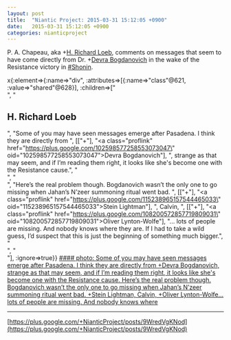 ```yaml
---
layout: post
title:  "Niantic Project: 2015-03-31 15:12:05 +0900"
date:   2015-03-31 15:12:05 +0900
categories: nianticproject
---
```

P. A. Chapeau, aka +[H. Richard Loeb](https://plus.google.com/117506125229608138804 ""), comments on messages that seem to have come directly from Dr. +[Devra Bogdanovich](https://plus.google.com/102598577258553073047 "") in the wake of the Resistance victory in [#Shonin](https://plus.google.com/s/%23Shonin "").

x{:element=>{:name=>"div", :attributes=>[{:name=>"class"@621, :value=>"shared"@628}], :children=>["<br />", "<h2>H. Richard Loeb</h2>", "Some of you may have seen messages emerge after Pasadena. I think they are directly from ", [["+"], "<a class=\"proflink\" href=\"https://plus.google.com/102598577258553073047\" oid=\"102598577258553073047\">Devra Bogdanovich</a>"], ", strange as that may seem, and if I’m reading them right, it looks like she's become one with the Resistance cause.", "<br />", "<br />", "Here’s the real problem though. Bogdanovich wasn’t the only one to go missing when Jahan’s N’zeer summoning ritual went bad. ", [["+"], "<a class=\"proflink\" href=\"https://plus.google.com/115238965157544465033\" oid=\"115238965157544465033\">Stein Lightman</a>"], ", Calvin, ", [["+"], "<a class=\"proflink\" href=\"https://plus.google.com/108200572857719809031\" oid=\"108200572857719809031\">Oliver Lynton-Wolfe</a>"], "... lots of people are missing. And nobody knows where they are. If I had to take a wild guess, I’d suspect that this is just the beginning of something much bigger.", "<br />", "<br />"], :ignore=>true}}
[#### photo: Some of you may have seen messages emerge after Pasadena. I think they are directly from +Devra Bogdanovich, strange as that may seem, and if I’m reading them right, it looks like she's become one with the Resistance cause.
Here’s the real problem though. Bogdanovich wasn’t the only one to go missing when Jahan’s N’zeer summoning ritual went bad. +Stein Lightman, Calvin, +Oliver Lynton-Wolfe... lots of people are missing. And nobody knows where](https://lh3.googleusercontent.com/-w8CvROCdg-M/VRo5gAWGEFI/AAAAAAAABAs/xP-lD4dV7Ms/w1280-h720/Message.png "")
- - -
[https://plus.google.com/+NianticProject/posts/9WredVgKNod](https://plus.google.com/+NianticProject/posts/9WredVgKNod)
